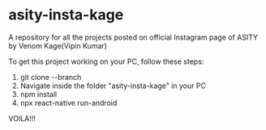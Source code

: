 # asity-insta-kage
A repository for all the projects posted on official Instagram page of ASITY by Venom Kage(Vipin Kumar)

To get this project working on your PC, follow these steps:
1. git clone --branch <branchname> <repo url>
2. Navigate inside the folder "asity-insta-kage" in your PC
3. npm install
4. npx react-native run-android
  
VOILA!!!
